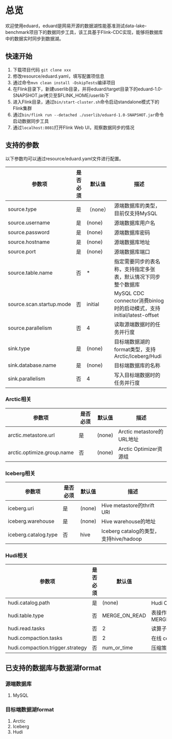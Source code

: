 # 总览
欢迎使用eduard，eduard是网易开源的数据湖性能基准测试data-lake-benchmark项目下的数据同步工具，该工具基于Flink-CDC实现，能够将数据库中的数据实时同步到数据湖。

## 快速开始
1. 下载项目代码 `git clone xxx`
2. 修改resource/eduard.yaml，填写配置项信息
3. 通过命令`mvn clean install -DskipTests`编译项目
4. 在Flink目录下，新建userlib目录，并将eduard/target目录下的eduard-1.0-SNAPSHOT.jar拷贝至$FLINK_HOME/userlib下
5. 进入Flink目录，通过`bin/start-cluster.sh`命令启动standalone模式下的Flink集群
6. 通过`bin/flink run --detached ./userlib/eduard-1.0-SNAPSHOT.jar`命令启动数据同步工具
7. 通过`localhost:8081`打开Flink Web UI，观察数据同步的情况

## 支持的参数
以下参数均可以通过resource/eduard.yaml文件进行配置。

| 参数项                      | 是否必须 | 默认值     | 描述                                                        |
|--------------------------|------|---------|-----------------------------------------------------------|
| source.type              | 是    | （none）  | 源端数据库的类型，目前仅支持MySQL                                       |
| source.username          | 是    | (none)  | 源端数据库用户名                                                  |
| source.password          | 是    | (none)  | 源端数据库密码                                                   |
| source.hostname          | 是    | (none)  | 源端数据库地址                                                   |
| source.port              | 是    | (none)  | 源端数据库端口                                                   |
| source.table.name        | 否    | *       | 指定需要同步的表名称，支持指定多张表，默认情况下同步整个数据库                           |
| source.scan.startup.mode | 否    | initial | MySQL CDC connector消费binlog时的启动模式，支持initial/latest-offset |
| source.parallelism       | 否    | 4       | 读取源端数据时的任务并行度                                             |      |         |                                                       |
| sink.type                | 是    | (none)  | 目标端数据湖的format类型，支持Arctic/Iceberg/Hudi                     |
| sink.database.name       | 是    | (none)  | 目标端数据库的名称                                                 |
| sink.parallelism         | 否    | 4       | 写入目标端数据时的任务并行度                                            |

### Arctic相关

| 参数项                        | 是否必须 | 默认值    | 描述                     |
|----------------------------|------|--------|------------------------|
| arctic.metastore.url       | 是    | (none) | Arctic metastore的URL地址 |
| arctic.optimize.group.name | 否    | (none) | Arctic Optimizer资源组    |
 
### Iceberg相关

| 参数项                  | 是否必须 | 默认值    | 描述                               |
|----------------------|------|--------|----------------------------------|
| iceberg.uri          | 是    | (none) | Hive metastore的thrift URI        |
| iceberg.warehouse    | 是    | (none) | Hive warehouse的地址                |
| iceberg.catalog.type | 否    | hive   | Iceberg catalog的类型，支持hive/hadoop |

### Hudi相关

| 参数项                              | 是否必须 | 默认值           | 描述                                   |
|----------------------------------|------|---------------|--------------------------------------|
| hudi.catalog.path                | 是    | (none)        | Hudi Catalog的地址                      |
| hudi.table.type                  | 否    | MERGE_ON_READ | 表操作的类型，支持MERGE_ON_READ/COPY_ON_WRITE |
| hudi.read.tasks                  | 否    | 2             | 读算子的并行度                              |
| hudi.compaction.tasks            | 否    | 2             | 在线 compaction 的并行度                   |
| hudi.compaction.trigger.strategy | 否    | num_or_time   | 压缩策略                                 |


## 已支持的数据库与数据湖format
### 源端数据库
1. MySQL
### 目标端数据湖format
1. Arctic
2. Iceberg
3. Hudi
